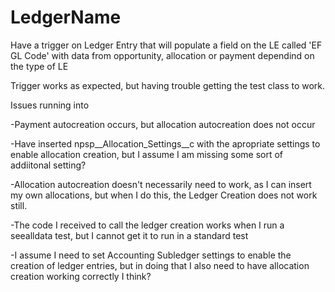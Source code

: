 # LedgerName
Have a trigger on Ledger Entry that will populate a field on the LE called 'EF GL Code' with data from opportunity, allocation or payment dependind on the type of LE

Trigger works as expected, but  having trouble getting the test class to work.

Issues running into

-Payment autocreation occurs, but allocation autocreation does not occur

-Have inserted npsp__Allocation_Settings__c with the apropriate settings to enable allocation creation, but I assume I am missing some sort of addiitonal setting?

-Allocation autocreation doesn't necessarily need to work, as I can insert my own allocations, but when I do this, the Ledger Creation does not work still.

-The code I received to call the ledger creation works when I run a seealldata test, but I cannot get it to run in a standard test

-I assume I need to set Accounting Subledger settings to enable the creation of ledger entries, but in doing that I also need to have allocation creation working correctly I think?
